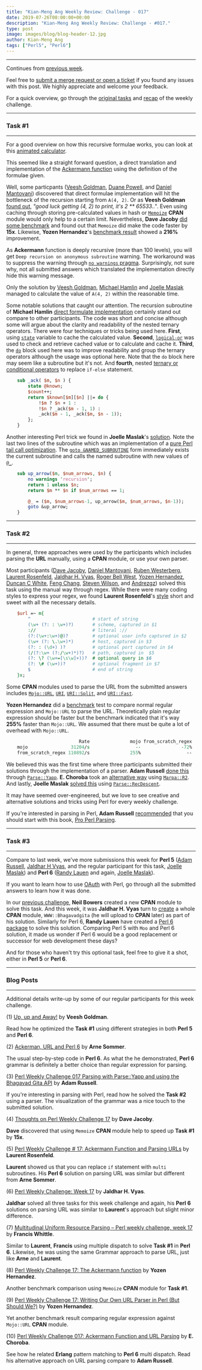 ```yaml
---
title: "Kian-Meng Ang Weekly Review: Challenge - 017"
date: 2019-07-26T00:00:00+00:00
description: "Kian-Meng Ang Weekly Review: Challenge - #017."
type: post
image: images/blog/blog-header-12.jpg
author: Kian-Meng Ang
tags: ["Perl5", "Perl6"]
---
```

***
Continues from [previous week](/blog/review-challenge-016/).

Feel free to [submit a merge request or open a ticket](https://github.com/manwar/perlweeklychallenge) if you found any issues with this post. We highly appreciate and welcome your feedback.

For a quick overview, go through the [original tasks](/blog/perl-weekly-challenge-017/) and [recap](/blog/recap-challenge-017/) of the weekly challenge.

***
### Task #1
***

For a good overview on how this recursive formulae works, you can look at this [animated calculator](https://gfredericks.com/things/arith/ackermann).

This seemed like a straight forward question, a direct translation and implementation of the [Ackermann function](https://en.wikipedia.org/wiki/Ackermann_function) using the definition of the formulae given.

Well, some particpants ([Veesh Goldman](https://github.com/manwar/perlweeklychallenge-club/blob/master/challenge-017/veesh-goldman/perl5/ch-1.pl), [Duane Powell](https://github.com/manwar/perlweeklychallenge-club/blob/master/challenge-017/duane-powell/perl5/ch-1.pl), and [Daniel Mantovani](https://github.com/manwar/perlweeklychallenge-club/blob/master/challenge-017/daniel-mantovani/perl5/ch-1.pl)) discovered that direct formulae implementation will hit the bottleneck of the recursion starting from `A(4, 2)`. Or as **Veesh Goldman** [found out](https://github.com/manwar/perlweeklychallenge-club/blob/master/challenge-017/veesh-goldman/perl5/ch-1.pl), _"good luck getting (4, 2) to print, it's 2 ** 65533.."_. Even using caching through storing pre-calculated values in hash or [`Memoize`](https://perldoc.perl.org/Memoize.html) **CPAN** module would only help to a certain limit. Nevertheless, **Dave Jacoby** [did some benchmark](https://jacoby.github.io/2019/07/16/thoughts-on-perl-weekly-challenge-17.html) and found out that `Memoize` did make the code faster by **15x**. Likewise, **Yozen Hernandez**'s [benchmark result](https://yzhernand.github.io/posts/perl-weekly-challenge-17-1/) showed a **216%** improvement.

As **Ackermann** function is deeply recursive (more than 100 levels), you will get `Deep recursion on anonymous subroutine` warning. The workaround was to suppress the warning through [`no warnings` pragma](https://perldoc.perl.org/warnings.html). Surprisingly, not sure why, not all submitted answers which translated the implementation directly hide this warning message.

Only the solution by [Veesh Goldman](https://github.com/manwar/perlweeklychallenge-club/blob/master/challenge-017/veesh-goldman/perl5/arrows.pl), [Michael Hamlin](https://github.com/manwar/perlweeklychallenge-club/blob/master/challenge-017/michael-hamlin/perl5/t1-ackermann-two.pl) and [Joelle Maslak](https://github.com/manwar/perlweeklychallenge-club/blob/master/challenge-017/joelle-maslak/perl5/ch-1.pl) managed to calculate the value of `A(4, 2)` within the reasonable time.

Some notable solutions that caught our attention. The recursion subroutine of **Michael Hamlin** [direct formulate implementation](https://github.com/manwar/perlweeklychallenge-club/blob/master/challenge-017/michael-hamlin/perl5/t1-ackermann-simple.pl) certainly stand out compare to other participants. The code was short and concise although some will argue about the clarity and readability of the nested ternary operators. There were four techniques or tricks being used here. **First**, using [`state`](https://perldoc.perl.org/functions/state.html) variable to cache the calculated value. **Second**, [`logical-or`](https://perldoc.perl.org/perlop.html#C-style-Logical-Or) was used to check and retrieve cached value or to calculate and cache it. **Third**, the [`do`](https://perldoc.perl.org/functions/do.html) block used here was to improve readability and group the ternary operators although the usage was optional here. Note that the `do` block here may seem like a subroutine but it's not. And **fourth**, nested [ternary or conditional operators](https://perldoc.perl.org/perlop.html#Conditional-Operator) to replace `if-else` statement.


```perl
    sub _ack( $m, $n ) {
        state @known;
        $count++;
        return $known[$m][$n] ||= do {
            !$m ? $n + 1 :
            !$n ? _ack($m - 1, 1) :
            _ack($m - 1, _ack($m, $n - 1));
        };
    }
```

Another interesting Perl trick we found in **Joelle Maslak**'s [solution](https://github.com/manwar/perlweeklychallenge-club/blob/master/challenge-017/joelle-maslak/perl5/ch-1.pl). Note the last two lines of the subroutine which was an implementation of a [pure Perl tail call optimization](https://www.perlmonks.org/?node_id=161611). The [`goto &NAMED_SUBROUTINE`](https://perldoc.perl.org/functions/goto.html) form immediately exists the current subroutine and calls the named subroutine with new values of [`@_`](https://perldoc.perl.org/perlvar.html#@_).

```perl
    sub up_arrow($m, $num_arrows, $n) {
        no warnings 'recursion';
        return 1 unless $n;
        return $m ** $n if $num_arrows == 1;

        @_ = ($m, $num_arrows-1, up_arrow($m, $num_arrows, $n-1));
        goto &up_arrow;
    }
```

***
### Task #2
***

In general, three approaches were used by the participants which includes parsing the **URL** manually, using a **CPAN** module, or use your own parser.

Most participants ([Dave Jacoby](https://github.com/manwar/perlweeklychallenge-club/blob/master/challenge-017/dave-jacoby/perl5/ch-2.pl), [Daniel Mantovani](https://github.com/manwar/perlweeklychallenge-club/blob/master/challenge-017/daniel-mantovani/perl5/ch-2.pl), [Ruben Westerberg](https://github.com/manwar/perlweeklychallenge-club/blob/master/challenge-017/ruben-westerberg/perl5/ch-2.pl), [Laurent Rosenfeld](https://github.com/manwar/perlweeklychallenge-club/blob/master/challenge-017/laurent-rosenfeld/perl5/ch-2.pl), [Jaldhar H. Vyas](https://github.com/manwar/perlweeklychallenge-club/blob/master/challenge-017/jaldhar-h-vyas/perl5/ch-2.pl), [Roger Bell West](https://github.com/manwar/perlweeklychallenge-club/blob/master/challenge-017/roger-bell-west/perl5/ch-2.pl), [Yozen Hernandez](https://github.com/manwar/perlweeklychallenge-club/blob/master/challenge-017/yozen-hernandez/perl5/ch-2.pl), [Duncan C White](https://github.com/manwar/perlweeklychallenge-club/blob/master/challenge-017/duncan-c-white/perl5/ch-2.pl), [Feng Chang](https://github.com/manwar/perlweeklychallenge-club/blob/master/challenge-017/feng-chang/perl5/ch-2.pl), [Steven Wilson](https://github.com/manwar/perlweeklychallenge-club/blob/master/challenge-017/steven-wilson/perl5/ch-2.pl), and [Andrezgz](https://github.com/manwar/perlweeklychallenge-club/blob/master/challenge-017/andrezgz/perl5/ch-2.pl)) solved this task using the manual way through regex. While there were many coding styles to express your regex, we found **Laurent Rosenfeld**'s [style](https://github.com/manwar/perlweeklychallenge-club/blob/master/challenge-017/laurent-rosenfeld/perl5/ch-2.pl) short and sweet with all the necessary details.

```perl
    $url =~ m{
        ^                       # start of string
        (\w+ (?: : \w+)?)       # scheme, captured in $1
        ://                     # literal ://
        (?:(\w+:\w+)@)?         # optional user info captured in $2
        (\w+ (?: \.\w+)*)       # host, captured in $3
        (?: : (\d+) )?          # optional port captured in $4
        (/(?:\w+ (?:/\w+)*)?)   # path, captured in  $5
        (?: \? (\w+=[\s\w]+))?  # optional query in $6
        (?: \# (\w+))?          # optional fragment in $7
        $                       # end of string
    }x;
```

Some **CPAN** modules used to parse the URL from the submitted answers includes [`Mojo::URL`](https://mojolicious.org/perldoc/Mojo/URL), [`URI`](https://metacpan.org/pod/URI), [`URI::Split`](https://metacpan.org/pod/URI::Split), and [`URI::Fast`](https://metacpan.org/pod/URI::Fast).

**Yozen Hernandez** did a [benchmark](https://github.com/manwar/perlweeklychallenge-club/blob/master/challenge-017/yozen-hernandez/perl5/ch-2.pl) test to compare normal regular expression and `Mojo::URL` to parse the URL. Theoretically plain regular expression should be faster but the benchmark indicated that it's way **255%** faster than `Mojo::URL`. We assumed that there must be quite a lot of overhead with `Mojo::URL`.

```perl
                           Rate               mojo from_scratch_regex
    mojo                31204/s                 --               -72%
    from_scratch_regex 110892/s               255%                 --
```

We believed this was the first time where three participants submitted their solutions through the implementation of a parser. **Adam Russell** [done this](https://github.com/manwar/perlweeklychallenge-club/tree/master/challenge-017/adam-russell/perl5) through [`Parse::Yapp`](https://metacpan.org/pod/Parse::Yapp). **E. Choroba** took an [alternative way](https://github.com/manwar/perlweeklychallenge-club/blob/master/challenge-017/e-choroba/perl5/ch-2.pl) using [`Marpa::R2`](https://metacpan.org/pod/Marpa::R2). And lastly, **Joelle Maslak** [solved this](https://github.com/manwar/perlweeklychallenge-club/blob/master/challenge-017/joelle-maslak/perl5/ch-2.pl) using [`Parse::RecDescent`](https://metacpan.org/pod/Parse::RecDescent).

It may have seemed over-engineered, but we love to see creative and alternative solutions and tricks using Perl for every weekly challenge.

If you're interested in parsing in Perl, **Adam Russell** [recommended](https://adamcrussell.livejournal.com/5707.html) that you should start with this book, [Pro Perl Parsing](https://www.apress.com/us/book/9781590595046).

***
### Task #3
***

Compare to last week, we've more submissions this week for **Perl 5** ([Adam Russell](https://github.com/manwar/perlweeklychallenge-club/blob/master/challenge-017/adam-russell/perl5/ch-3.pl), [Jaldhar H Vyas](https://github.com/manwar/perlweeklychallenge-club/blob/master/challenge-017/jaldhar-h-vyas/perl5/ch-3.pl), and the regular participant for this task, [Joelle Maslak](https://github.com/manwar/perlweeklychallenge-club/blob/master/challenge-017/joelle-maslak/perl5/ch-3.pl)) and **Perl 6** ([Randy Lauen](https://github.com/manwar/perlweeklychallenge-club/blob/master/challenge-017/randy-lauen/perl6/ch-3.p6) and again, [Joelle Maslak](https://github.com/manwar/perlweeklychallenge-club/blob/master/challenge-017/joelle-maslak/perl6/ch-3.p6)).

If you want to learn how to use [OAuth](https://en.wikipedia.org/wiki/OAuth) with Perl, go through all the submitted answers to learn how it was done.

In our [previous challenge](https://perlweeklychallenge.org/blog/review-challenge-015/), **Neil Bowers** created a new **CPAN** module to solve this task. And this week, it was **Jaldhar H. Vyas** turn to [create](https://github.com/manwar/perlweeklychallenge-club/blob/master/challenge-017/jaldhar-h-vyas/perl5/ch-3.pl) a whole **CPAN** module, `WWW::Bhagavadgita` (he will upload to **CPAN** later) as part of his solution. Similarly for Perl 6, **Randy Lauen** have created a [Perl 6 package](https://github.com/manwar/perlweeklychallenge-club/blob/master/challenge-017/randy-lauen/perl6/BhagavadGita.pm6) to solve this solution. Comparing Perl 5 with `Moo` and Perl 6 solution, it made us wonder if Perl 6 would be a good replacement or successor for web development these days?

And for those who haven't try this optional task, feel free to give it a shot, either in **Perl 5** or **Perl 6**.

***
### Blog Posts
***

Additional details write-up by some of our regular participants for this week challenge.

(1) [Up, up and Away!](http://blogs.perl.org/users/veesh/2019/07/up-up-and-away.html) by **Veesh Goldman**.

Read how he optimized the **Task #1** using different strategies in both **Perl 5** and **Perl 6**.

(2) [Ackerman, URL and Perl 6](https://perl6.eu/ackerman-url.html) by **Arne Sommer**.

The usual step-by-step code in **Perl 6**. As what the he demonstrated, **Perl 6** grammar is definitely a better choice than regular expression for parsing.

(3) [Perl Weekly Challenge 017 Parsing with Parse::Yapp and using the Bhagavad Gita API](https://adamcrussell.livejournal.com/5707.html) by **Adam Russell**.

If you're interesting in parsing with Perl, read how he solved the **Task #2** using a parser. The visualization of the grammar was a nice touch to the submitted solution.

(4) [Thoughts on Perl Weekly Challenge 17](https://jacoby.github.io/2019/07/16/thoughts-on-perl-weekly-challenge-17.html) by **Dave Jacoby**.

**Dave** discovered that using `Memoize` **CPAN** module help to speed up **Task #1** by **15x**.

(5) [Perl Weekly Challenge # 17: Ackermann Function and Parsing URLs](http://blogs.perl.org/users/laurent_r/2019/07/-perl-weekly-challenge.html) by **Laurent Rosenfeld**.

**Laurent** showed us that you can replace `if` statement with `multi` subroutines. His **Perl 6** solution on parsing URL was similar but different from **Arne Sommer**.

(6) [Perl Weekly Challenge: Week 17](https://www.braincells.com/perl/2019/07/perl_weekly_challenge_week_17.html) by **Jaldhar H. Vyas**.

**Jaldhar** solved all three tasks for this week challenge and again, his **Perl 6** solutions on parsing URL was similar to **Laurent**'s approach but slight minor difference.

(7) [Multitudinal Uniform Resource Parsing – Perl weekly challenge, week 17](https://rage.powered.ninja/2019/07/21/uniform-resource-parsing.html) by **Francis Whittle**.

Similar to **Laurent**, **Francis** using multiple dispatch to solve **Task #1** in **Perl 6**. Likewise, he was using the same Grammar approach to parse URL, just like **Arne** and **Laurent**.

(8) [Perl Weekly Challenge 17: The Ackermann function](https://yzhernand.github.io/posts/perl-weekly-challenge-17-1/) by **Yozen Hernandez**.

Another benchmark comparison using `Memoize` **CPAN** module for **Task #1**.

(9) [Perl Weekly Challenge 17: Writing Our Own URL Parser in Perl (But Should We?)](https://yzhernand.github.io/posts/perl-weekly-challenge-17-2/) by **Yozen Hernandez**.

Yet another benchmark result comparing regular expression against `Mojo::URL` **CPAN** module.

(10) [Perl Weekly Challenge 017: Ackermann Function and URL Parsing](http://blogs.perl.org/users/e_choroba/2019/07/perl-weekly-challenge-017-ackermann-function-and-url-parsing.html) by **E. Choroba**.

See how he related **Erlang** pattern matching to **Perl 6** multi dispatch. Read his alternative approach on URL parsing compare to **Adam Russell**.
